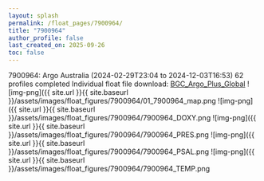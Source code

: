 ```yaml
---
layout: splash
permalink: /float_pages/7900964/
title: "7900964"
author_profile: false
last_created_on: 2025-09-26
toc: false
---
```

 
7900964: Argo Australia (2024-02-29T23:04 to 2024-12-03T16:53)
62 profiles completed
Individual float file download: [BGC_Argo_Plus_Global](https://ftp.soest.hawaii.edu/bgc_argo_plus/Individual_Floats/outliers_removed/7900964_Sprof_processed.nc)
![img-png]({{ site.url }}{{ site.baseurl }}/assets/images/float_figures/7900964/01_7900964_map.png
![img-png]({{ site.url }}{{ site.baseurl }}/assets/images/float_figures/7900964/7900964_DOXY.png
![img-png]({{ site.url }}{{ site.baseurl }}/assets/images/float_figures/7900964/7900964_PRES.png
![img-png]({{ site.url }}{{ site.baseurl }}/assets/images/float_figures/7900964/7900964_PSAL.png
![img-png]({{ site.url }}{{ site.baseurl }}/assets/images/float_figures/7900964/7900964_TEMP.png
